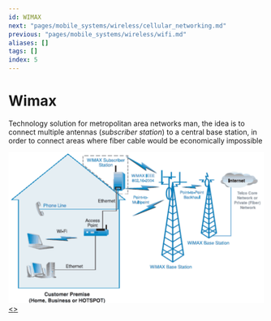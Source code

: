 ```yaml
---
id: WIMAX
next: "pages/mobile_systems/wireless/cellular_networking.md"
previous: "pages/mobile_systems/wireless/wifi.md"
aliases: []
tags: []
index: 5
---
```


# Wimax

Technology solution for metropolitan area networks man, the idea is to connect multiple antennas (*subscriber station*) to a central base station, in order to connect areas where fiber cable would be economically impossible

![](assets/mobile_systems/Pasted%20image%2020240604192519.png)
[<](pages/mobile_systems/wireless/wifi.md)[>](pages/mobile_systems/wireless/cellular_networking.md)
